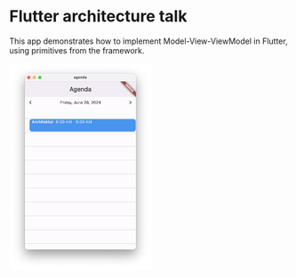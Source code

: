# Flutter architecture talk 

This app demonstrates how to implement Model-View-ViewModel in
Flutter, using primitives from the framework.

![screenshot](.assets/screenshot.png)
